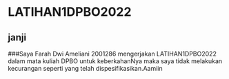 # LATIHAN1DPBO2022

## janji
###Saya Farah Dwi Ameliani 2001286 mengerjakan LATIHAN1DPBO2022 dalam mata kuliah DPBO
   untuk keberkahanNya maka saya tidak melakukan kecurangan seperti yang telah dispesifikasikan.Aamiin
